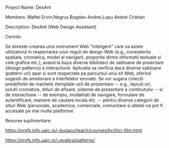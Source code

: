 Project Name: DesAnt

Members: Maftei Ervin,Negrus Bogdan-Andrei,Lupu Andrei Cristian

Description: DesAnt (Web Design Assistant)

Cerinte:

Se doreste crearea unui instrument Web "inteligent" care sa asiste utilizatorul in respectarea unor reguli de design Web (e.g., consistenta spatiala, cromatica, model al navigarii, proportie dintre informatii textuale si cele grafice etc.), avand la baza diverse biblioteci de sabloane de proiectare (design patterns) a interactiunii. Aplicatia va verifica daca diverse sabloane (pattern-uri) apar si sunt respectate pe parcursul unui sit Web, oferind sugestii de ameliorare a interfetelor eronate. Se vor sugera colectii predefinite de machete (template-uri) de prezentare -- e.g., layout-uri, solutii cromatice, stiluri de afisare, sisteme de prezentare a continutului -- si de interactiune -- de exemplu, modalitati de navigare, formulare de autentificare, maniere de cautare locala etc. -- pentru diverse categorii de situri Web (personale, academice, comerciale, comunitare si altele) ce pot fi accesate pe mai multe platforme.

Resurse suplimentare:

https://profs.info.uaic.ro/~busaco/teach/courses/hci/hci-film.html

https://profs.info.uaic.ro/~evalica/patterns/

